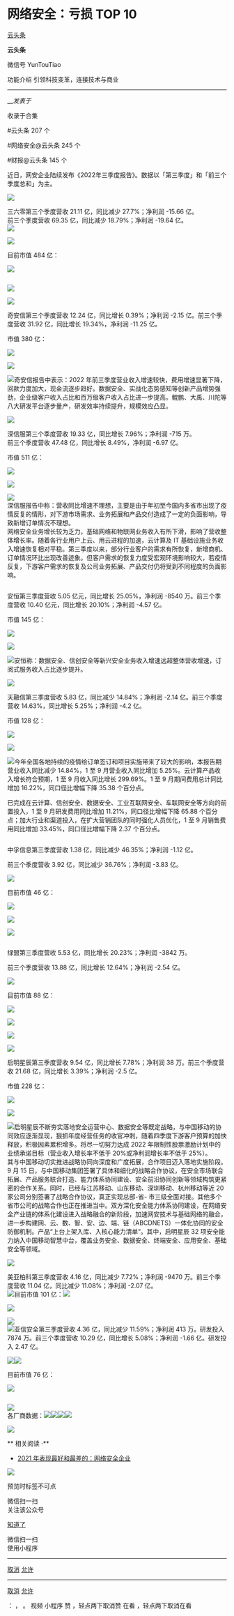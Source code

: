#  网络安全：亏损 TOP 10

[ 云头条 ](javascript:void\(0\);)

**云头条** ![]()

微信号 YunTouTiao

功能介绍 引领科技变革，连接技术与商业

____

___发表于_

收录于合集

#云头条 207 个

#网络安全@云头条 245 个

#财报@云头条 145 个

近日，网安企业陆续发布《2022年三季度报告》。数据以「第三季度」和「前三个季度总和」为主。

  

![](https://raw.githubusercontent.com/tuchuang9/tc1/refs/heads/main/public/20221109192021.png)

  

三六零第三个季度营收 21.11 亿，同比减少 27.7%；净利润 -15.66 亿。  
前三个季度营收 69.35 亿，同比减少 18.79%；净利润 -19.64 亿。  
![](https://raw.githubusercontent.com/tuchuang9/tc1/refs/heads/main/public/20221109192030.png)

![](https://raw.githubusercontent.com/tuchuang9/tc1/refs/heads/main/public/20221109192032.png)

  

目前市值 484 亿：

  

![](https://raw.githubusercontent.com/tuchuang9/tc1/refs/heads/main/public/20221109192033.png)

![]()

![](https://raw.githubusercontent.com/tuchuang9/tc1/refs/heads/main/public/20221109192034.png)

  

![](https://raw.githubusercontent.com/tuchuang9/tc1/refs/heads/main/public/20221109192035.png)

奇安信第三个季度营收 12.24 亿，同比增长 0.39%；净利润 -2.15 亿。前三个季度营收 31.92 亿，同比增长 19.34%，净利润
-11.25 亿。  

市值 380 亿：

![](https://raw.githubusercontent.com/tuchuang9/tc1/refs/heads/main/public/20221109192033.png)

![](https://raw.githubusercontent.com/tuchuang9/tc1/refs/heads/main/public/20221109192037.png)

![](https://raw.githubusercontent.com/tuchuang9/tc1/refs/heads/main/public/20221109192034.png)奇安信报告中表示：2022
年前三季度营业收入增速较快，费用增速显著下降，回款力度加大，现金流逐步趋好。数据安全、实战化态势感知等创新产品增势强劲，企业级客户收入占比和百万级客户收入占比进一步提高。鲲鹏、大禹、川陀等八大研发平台逐步量产，研发效率持续提升，规模效应凸显。

![](https://raw.githubusercontent.com/tuchuang9/tc1/refs/heads/main/public/20221109192039.png)

深信服第三个季度营收 19.33 亿，同比增长 7.96%；净利润 -715 万。  
前三个季度营收 47.48 亿，同比增长 8.49%，净利润 -6.97 亿。  

市值 511 亿：

![](https://raw.githubusercontent.com/tuchuang9/tc1/refs/heads/main/public/20221109192033.png)

![](https://raw.githubusercontent.com/tuchuang9/tc1/refs/heads/main/public/20221109192041.png)

![](https://raw.githubusercontent.com/tuchuang9/tc1/refs/heads/main/public/20221109192034.png)  
深信服报告中称：营收同比增速不理想，主要是由于年初至今国内多省市出现了疫情反复的情形，对下游市场需求、业务拓展和产品交付造成了一定的负面影响，导致新增订单情况不理想。  
网络安全业务增长较为乏力，基础网络和物联网业务收入有所下滑，影响了营收整体增长率。随着各行业用户上云、用云进程的加速，云计算及 IT
基础设施业务收入增速恢复相对平稳。第三季度以来，部分行业客户的需求有所恢复，新增商机、订单情况环比出现改善迹象。但客户需求的恢复力度受宏观环境影响较大，若疫情反复，下游客户需求的恢复及公司业务拓展、产品交付仍将受到不同程度的负面影响。

![]()

安恒第三季度营收 5.05 亿元，同比增长 25.05%，净利润 -8540 万。前三个季度营收 10.40 亿元，同比增长 20.10%；净利润
-4.57 亿。

市值 145 亿：

![](https://raw.githubusercontent.com/tuchuang9/tc1/refs/heads/main/public/20221109192033.png)

![](https://raw.githubusercontent.com/tuchuang9/tc1/refs/heads/main/public/20221109192046.png)

![](https://raw.githubusercontent.com/tuchuang9/tc1/refs/heads/main/public/20221109192034.png)安恒称：数据安全、信创安全等新兴安全业务收入增速远超整体营收增速，订阅式服务收入占比逐步提升。

![](https://raw.githubusercontent.com/tuchuang9/tc1/refs/heads/main/public/20221109192049.png)

天融信第三季度营收 5.83 亿，同比减少 14.84%；净利润 -2.14 亿。前三个季度营收 14.63%，同比增长 5.25%；净利润 -4.2 亿。

市值 128 亿：

![](https://raw.githubusercontent.com/tuchuang9/tc1/refs/heads/main/public/20221109192033.png)

![](https://raw.githubusercontent.com/tuchuang9/tc1/refs/heads/main/public/20221109192051.png)

![](https://raw.githubusercontent.com/tuchuang9/tc1/refs/heads/main/public/20221109192034.png)今年全国各地持续的疫情给订单签订和项目实施带来了较大的影响，本报告期营业收入同比减少
14.84%，1 至 9 月营业收入同比增加 5.25%。云计算产品收入增长符合预期，1 至 9 月收入同比增长 299.69%。1 至 9
月期间费用总计同比增加 16.22%，同口径比增幅下降 35.38 个百分点。

已完成在云计算、信创安全、数据安全、工业互联网安全、车联网安全等方向的前置投入，1 至 9 月研发费用同比增加 11.21%，同口径比增幅下降 65.88
个百分点；加大行业和渠道投入，在扩大营销团队的同时强化人员优化，1 至 9 月销售费用同比增加 33.45%，同口径比增幅下降 2.37 个百分点。

![]()

中孚信息第三季度营收 1.38 亿，同比减少 46.35%；净利润 -1.12 亿。  

前三个季度营收 3.92 亿，同比减少 36.76%；净利润 -3.83 亿。  

![](https://raw.githubusercontent.com/tuchuang9/tc1/refs/heads/main/public/20221109192053.png)

目前市值 46 亿：

  

![](https://raw.githubusercontent.com/tuchuang9/tc1/refs/heads/main/public/20221109192033.png)

![](https://raw.githubusercontent.com/tuchuang9/tc1/refs/heads/main/public/20221109192056.png)

![](https://raw.githubusercontent.com/tuchuang9/tc1/refs/heads/main/public/20221109192034.png)

  

![]()

  

绿盟第三季度营收 5.53 亿，同比增长 20.23%；净利润 -3842 万。

  

前三个季度营收 13.88 亿，同比增长 12.64%；净利润 -2.54 亿。

  

![](https://raw.githubusercontent.com/tuchuang9/tc1/refs/heads/main/public/20221109192058.png)

目前市值 88 亿：

  

![](https://raw.githubusercontent.com/tuchuang9/tc1/refs/heads/main/public/20221109192033.png)

![](https://raw.githubusercontent.com/tuchuang9/tc1/refs/heads/main/public/20221109192100.png)

![](https://raw.githubusercontent.com/tuchuang9/tc1/refs/heads/main/public/20221109192034.png)  

![](https://raw.githubusercontent.com/tuchuang9/tc1/refs/heads/main/public/20221109192102.png)

启明星辰第三季度营收 9.54 亿，同比增长 7.78%；净利润 38 万。前三个季度营收 21.68 亿，同比增长 3.39%；净利润 -2.5 亿。  

市值 228 亿：

![](https://raw.githubusercontent.com/tuchuang9/tc1/refs/heads/main/public/20221109192033.png)

![](https://raw.githubusercontent.com/tuchuang9/tc1/refs/heads/main/public/20221109192104.png)

![](https://raw.githubusercontent.com/tuchuang9/tc1/refs/heads/main/public/20221109192034.png)启明星辰不断夯实落地安全运营中心、数据安全等既定战略，与中国移动的协同效应逐渐显现，狠抓年度经营任务的收官冲刺，随着四季度下游客户预算的加快释放，积极因素累积增多。将尽一切努力达成
2022 年限制性股票激励计划中的业绩承诺目标（营业收入增长率不低于 20%或净利润增长率不低于 25%）。  
其与中国移动切实推进战略协同向深度和广度拓展，合作项目迈入落地实施阶段。9 月 15
日，与中国移动集团签署了具体和细化的战略合作协议，在安全市场联合拓展、产品服务联合打造、能力体系协同建设、安全前沿协同创新等领域构筑更紧密的合作关系。同时，已经与江苏移动、山东移动、深圳移动、杭州移动等近
20 家公司分别签署了战略合作协议，真正实现总部-省-
市三级全面对接。其他多个省市公司的战略合作也正在推进当中。双方深化安全能力体系协同建设，在网络安全产业链的体系化建设进入战略融合的新阶段，加速网安技术与基础网络的融合，进一步构建网、云、数、智、安、边、端、链（ABCDNETS）一体化协同的安全防御机制。产品“上台上架入库、入核心能力清单”。其中，启明星辰
32 项安全能力纳入中国移动智慧中台，覆盖业务安全、数据安全、终端安全、应用安全、基础安全等领域。

![](https://raw.githubusercontent.com/tuchuang9/tc1/refs/heads/main/public/20221109192106.png)

美亚柏科第三季度营收 4.16 亿，同比减少 7.72%；净利润 -9470 万。前三个季度营收 11.04 亿，同比减少 11.08%；净利润 -2.07
亿。  
![](https://raw.githubusercontent.com/tuchuang9/tc1/refs/heads/main/public/20221109192107.png)目前市值
101
亿：![](https://raw.githubusercontent.com/tuchuang9/tc1/refs/heads/main/public/20221109192033.png)

![](https://raw.githubusercontent.com/tuchuang9/tc1/refs/heads/main/public/20221109192111.png)

![](https://raw.githubusercontent.com/tuchuang9/tc1/refs/heads/main/public/20221109192034.png)  
![](https://raw.githubusercontent.com/tuchuang9/tc1/refs/heads/main/public/20221109192113.png)亚信安全第三季度营收
4.36 亿，同比减少 11.59%；净利润 413 万。研发投入 7874 万。前三个季度营收 10.29 亿，同比增长 5.08%；净利润 -1.66
亿。研发投入 2.47 亿。  
  
![](https://raw.githubusercontent.com/tuchuang9/tc1/refs/heads/main/public/20221109192114.png)![](https://raw.githubusercontent.com/tuchuang9/tc1/refs/heads/main/public/20221109192115.png)  

目前市值 76 亿：

  

![](https://raw.githubusercontent.com/tuchuang9/tc1/refs/heads/main/public/20221109192033.png)

![]()

![](https://raw.githubusercontent.com/tuchuang9/tc1/refs/heads/main/public/20221109192034.png)  
各厂商数据：![](https://raw.githubusercontent.com/tuchuang9/tc1/refs/heads/main/public/20221109192119.png)![](https://raw.githubusercontent.com/tuchuang9/tc1/refs/heads/main/public/20221109192120.png)![](https://raw.githubusercontent.com/tuchuang9/tc1/refs/heads/main/public/20221109192122.png)![](https://raw.githubusercontent.com/tuchuang9/tc1/refs/heads/main/public/20221109192123.png)

![](https://raw.githubusercontent.com/tuchuang9/tc1/refs/heads/main/public/20221109192124.png)

 **  相关阅读 ·**

  

  * [2021 年表现最好和最差的：网络安全企业](http://mp.weixin.qq.com/s?__biz=MzI4OTc4MzI5OA==&mid=2247554475&idx=1&sn=a3d06c06a32c03398272b10c54515c8b&chksm=ec2bbec6db5c37d07ce858e5d6d63ea17021973db7b8dc26f4e7b861d2980bc059ca832dd087&scene=21#wechat_redirect)  

![](https://raw.githubusercontent.com/tuchuang9/tc1/refs/heads/main/public/20221109192125.png)  

预览时标签不可点

微信扫一扫  
关注该公众号

[知道了](javascript:;)

微信扫一扫  
使用小程序

****

[取消](javascript:void\(0\);) [允许](javascript:void\(0\);)

****

[取消](javascript:void\(0\);) [允许](javascript:void\(0\);)

： ， 。   视频 小程序 赞 ，轻点两下取消赞 在看 ，轻点两下取消在看

